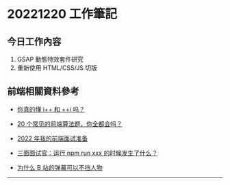 # 20221220 工作筆記

## 今日工作內容

1. GSAP 動態特效套件研究
2. 重新使用 HTML/CSS/JS 切版

## 前端相關資料參考

- [你真的懂 i++ 和 ++i 吗？](https://juejin.cn/post/6939903391128944670)

- [20 个常见的前端算法题，你全都会吗？](https://juejin.cn/post/7158730050718662687)

- [2022 年我的前端面试准备](https://juejin.cn/post/7072158430294704135#heading-1)

- [三面面试官：运行 npm run xxx 的时候发生了什么？](https://juejin.cn/post/7078924628525056007)

- [为什么 B 站的弹幕可以不挡人物](https://juejin.cn/post/7141012605535010823)

---
